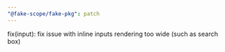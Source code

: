 ```yaml
---
"@fake-scope/fake-pkg": patch
---
```


fix(input): fix issue with inline inputs rendering too wide (such as search box)
